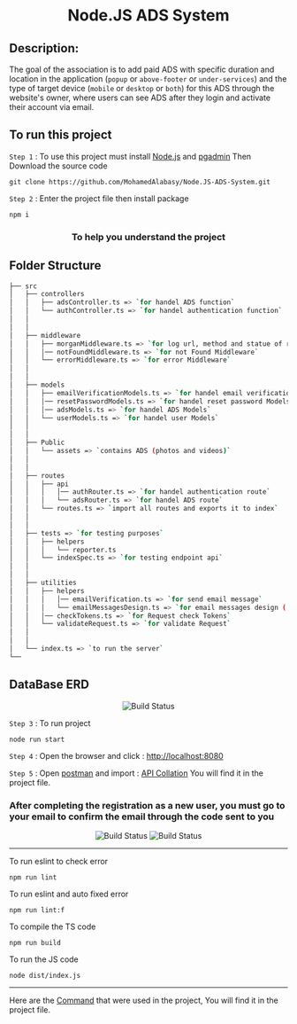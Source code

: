 <h1 align="center">Node.JS ADS System</h1>

## Description:

The goal of the association is to add paid ADS with specific duration and location in the application (`popup` or `above-footer` or `under-services`) and the type of target device (`mobile` or `desktop` or `both`) for this ADS through the website's owner, where users can see ADS after they login and activate their account via email.


## To run this project

`Step 1` : To use this project must install [Node.js](https://nodejs.org/en/) and [pgadmin](https://www.pgadmin.org/download/) Then Download the source code

```
git clone https://github.com/MohamedAlabasy/Node.JS-ADS-System.git
```

`Step 2` : Enter the project file then install package

```
npm i
```

<h3 align="center">To help you understand the project</h3>

## Folder Structure

```bash
├── src
│   ├── controllers
│   │   ├── adsController.ts => `for handel ADS function`
│   │   └── authController.ts => `for handel authentication function`
│   │
│   │
│   ├── middleware
│   │   ├── morganMiddleware.ts => `for log url, method and statue of requests`
│   │   │── notFoundMiddleware.ts => `for not Found Middleware`
│   │   └── errorMiddleware.ts => `for error Middleware`
│   │
│   │
│   ├── models
│   │   ├── emailVerificationModels.ts => `for handel email verification Models`
│   │   │── resetPasswordModels.ts => `for handel reset password Models`
│   │   │── adsModels.ts => `for handel ADS Models`
│   │   └── userModels.ts => `for handel user Models`
│   │
│   │
│   ├── Public
│   │   └── assets => `contains ADS (photos and videos)`
│   │
│   │
│   ├── routes
│   │   ├── api
│   │   │   │── authRouter.ts => `for handel authentication route`
│   │   │   └── adsRouter.ts => `for handel ADS route`
│   │   └── routes.ts => `import all routes and exports it to index`
│   │
│   │
│   ├── tests => `for testing purposes`
│   │   ├── helpers
│   │   │   └── reporter.ts
│   │   └── indexSpec.ts => `for testing endpoint api`
│   │
│   │
│   ├── utilities
│   │   ├── helpers
│   │   │   │── emailVerification.ts => `for send email message`
│   │   │   └── emailMessagesDesign.ts => `for email messages design ( HTML & CSS )`
│   │   │── checkTokens.ts => `for Request check Tokens`
│   │   └── validateRequest.ts => `for validate Request`
│   │
│   │
│   └── index.ts => `to run the server`
└──
```

## DataBase ERD

<p align="center">
   <img src="https://user-images.githubusercontent.com/93389016/184259712-ee831772-eef4-4779-86e4-0306a012b717.jpg" alt="Build Status">
</p>

`Step 3` : To run project

```
node run start
```

`Step 4` : Open the browser and click : [http://localhost:8080](http://localhost:8080)

`Step 5` : Open [postman](https://www.postman.com/downloads/) and import : [API Collation](https://github.com/MohamedAlabasy/Node.JS-ADS-System/blob/main/api_collection.json) You will find it in the project file.

### After completing the registration as a new user, you must go to your email to confirm the email through the code sent to you

<p align="center">
   <img src="https://user-images.githubusercontent.com/93389016/184300010-1d0845d3-eeaa-4bc8-bbce-21d03d5f1f63.png" alt="Build Status">
   <img src="https://user-images.githubusercontent.com/93389016/184300267-377f6790-0d91-4c09-b8e6-f1a6a4c0d818.png" alt="Build Status">
</p>

<hr>
To run eslint to check error

```
npm run lint
```

To run eslint and auto fixed error

```
npm run lint:f
```

To compile the TS code

```
npm run build
```

To run the JS code

```
node dist/index.js
```

<hr>

Here are the [Command](https://github.com/MohamedAlabasy/Node.JS-ADS-System/blob/main/command.txt) that were used in the project, You will find it in the project file.
